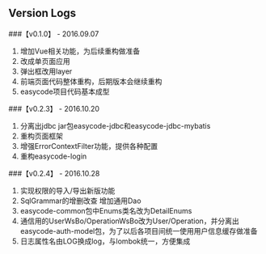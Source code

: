 ## Version Logs

###【v0.1.0】 - 2016.09.07

1. 增加Vue相关功能，为后续重构做准备
2. 改成单页面应用
3. 弹出框改用layer
4. 前端页面代码整体重构，后期版本会继续重构
5. easycode项目代码基本成型

###【v0.2.3】 - 2016.10.20

1. 分离出jdbc jar包easycode-jdbc和easycode-jdbc-mybatis
2. 重构页面框架
3. 增强ErrorContextFilter功能，提供各种配置
4. 重构easycode-login

###【v0.2.4】 - 2016.10.28

1. 实现权限的导入/导出新版功能
2. SqlGrammar的增删改查	增加通用Dao
3. easycode-common包中Enums类名改为DetailEnums
4. 通信用的UserWsBo/OperationWsBo改为User/Operation，并分离出easycode-auth-model包，为了以后各项目间统一使用用户信息缓存做准备
5. 日志属性名由LOG换成log，与lombok统一，方便集成
